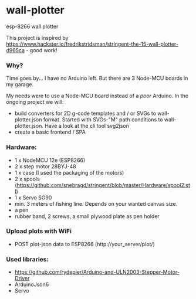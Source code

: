 # wall-plotter
esp-8266 wall plotter

This project is inspired by https://www.hackster.io/fredrikstridsman/stringent-the-15-wall-plotter-d965ca - good work!

### Why?
Time goes by... I have no Arduino left. But there are 3 Node-MCU boards in my garage.

My needs were to use a Node-MCU board instead of a *poor* Arduino. In the ongoing project we will:

- build converters for 2D g-code templates and / or SVGs to wall-plotter.json format. Started with SVGs-"M" path conditions to wall-plotter.json. Have a look at the cli tool svg2json
- create a basic frontend / SPA

### Hardware:
- 1 x NodeMCU 12e (ESP8266)
- 2 x step motor 28BYJ-48
- 1 x case (I used the packaging of the motors)
- 2 x spools (https://github.com/snebragd/stringent/blob/master/Hardware/spool2.stl)
- 1 x Servo SG90
- min. 3 meters of fishing line. Depends on your wanted canvas size.
- a pen
- rubber band, 2 screws, a small plywood plate as pen holder

### Upload plots with WiFi 
 - POST plot-json data to ESP8266 (http://your_server/plot/)

### Used libraries:
- https://github.com/rydepier/Arduino-and-ULN2003-Stepper-Motor-Driver
- ArduinoJson6
- Servo
